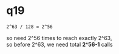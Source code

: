 # q19
```
2^63 / 128 = 2^56
```
so need 2^56 times to reach exactly 2^63,  
so before 2^63, we need total **2^56-1** calls